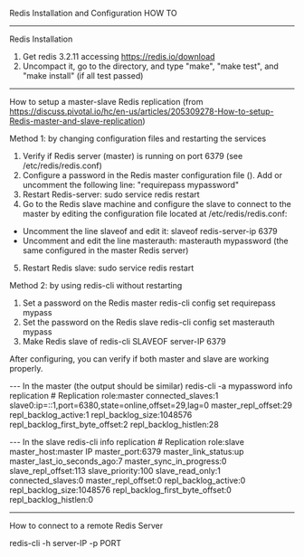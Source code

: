 Redis Installation and Configuration HOW TO

-------------------------- 
Redis Installation

1) Get redis 3.2.11 accessing https://redis.io/download
2) Uncompact it, go to the directory, and type "make", "make test", and "make install" (if all test passed)

---------------------------
How to setup a master-slave Redis replication (from https://discuss.pivotal.io/hc/en-us/articles/205309278-How-to-setup-Redis-master-and-slave-replication)

Method 1: by changing configuration files and restarting the services

1) Verify if Redis server (master) is running on port 6379 (see /etc/redis/redis.conf)
2) Configure a password in the Redis master configuration file (). Add or uncomment the following line: "requirepass mypassword"
3) Restart Redis-server: sudo service redis restart
4) Go to the Redis slave machine and configure the slave to connect to the master by editing the configuration file located at /etc/redis/redis.conf:
- Uncomment the line slaveof and edit it: slaveof redis-server-ip 6379
- Uncomment and edit the line masterauth: masterauth mypassword (the same configured in the master Redis server)
5) Restart Redis slave: sudo service redis restart

Method 2: by using redis-cli without restarting

1) Set a password on the Redis master
redis-cli config set requirepass mypass
2) Set the password on the Redis slave
redis-cli config set masterauth mypass
3) Make Redis slave of
redis-cli SLAVEOF server-IP 6379

After configuring, you can verify if both master and slave are working properly.

--- In the master (the output should be similar)
redis-cli -a mypassword info replication
\# Replication
role:master
connected_slaves:1
slave0:ip=::1,port=6380,state=online,offset=29,lag=0
master_repl_offset:29
repl_backlog_active:1
repl_backlog_size:1048576
repl_backlog_first_byte_offset:2
repl_backlog_histlen:28

--- In the slave
redis-cli info replication
\# Replication
role:slave
master_host:master IP
master_port:6379
master_link_status:up
master_last_io_seconds_ago:7
master_sync_in_progress:0
slave_repl_offset:113
slave_priority:100
slave_read_only:1
connected_slaves:0
master_repl_offset:0
repl_backlog_active:0
repl_backlog_size:1048576
repl_backlog_first_byte_offset:0
repl_backlog_histlen:0

---------------------------------------------
How to connect to a remote Redis Server

redis-cli -h server-IP -p PORT

